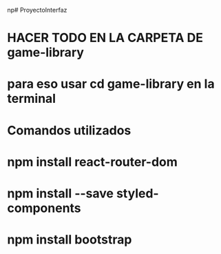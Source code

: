 np# ProyectoInterfaz
# HACER TODO EN LA CARPETA DE game-library
# para eso usar cd game-library en la terminal

# Comandos utilizados
# npm install react-router-dom
# npm install --save styled-components
# npm install bootstrap
